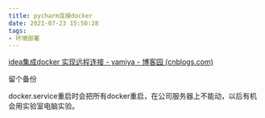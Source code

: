 ```yaml
---
title: pycharm连接docker
date: 2021-07-23 15:50:28
tags:
- 环境部署
---
```


[idea集成docker 实现远程连接 - yamiya - 博客园 (cnblogs.com)](https://www.cnblogs.com/yamiya/p/12571686.html)

留个备份

docker.service重启时会把所有docker重启，在公司服务器上不能动，以后有机会用实验室电脑实验。

